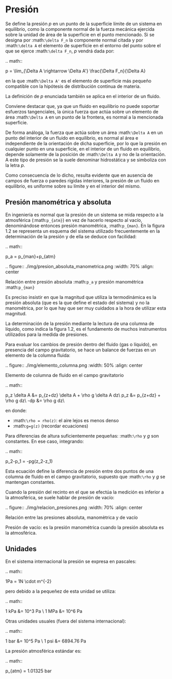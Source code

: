 # Presión


Se define la presión *p* en un punto de la superficie límite de un sistema en equilibrio, como la componente normal de la fuerza mecánica ejercida sobre la unidad de área de la superficie en el punto mencionado. Si se designa por :math:`\delta F_n` la componente normal citada y por :math:`\delta A` el elemento de superficie en el entorno del punto sobre el que se ejerce :math:`\delta F_n`, *p* vendrá dada por:

.. math::

   p =  \lim_{\Delta A \rightarrow \Delta A'} \frac{\Delta F_n}{\Delta A}

en la que :math:`\Delta A'` es el elemento de superficie más pequeño compatible con la hipótesis de distribución continua de materia.

La definición de *p* enunciada también se aplica en el interior de un fluido.

Conviene destacar que, ya que un fluido en equilibrio no puede soportar esfuerzos tangenciales, la única fuerza que actúa sobre un elemento de área :math:`\Delta A` en un punto de la frontera, es normal a la mencionada superficie.

De forma análoga, la fuerza que actúa sobre un área :math:`\Delta A` en un punto del interior de un fluido en equilibrio, es normal al área e independiente de la orientación de dicha superficie, por lo que la presión en cualquier punto en una superficie, en el interior de un fluido en equilibrio, depende solamente de la posición de :math:`\Delta A` y no de la orientación. A este tipo de presión se la suele denominar hidrostática y se simboliza con la letra *p*.

Como consecuencia de lo dicho, resulta evidente que en ausencia de campos de fuerza o paredes rígidas interiores, la presión de un fluido en equilibrio, es uniforme sobre su límite y en el interior del mismo.


## Presión manométrica y absoluta


En ingeniería es normal que la presión de un sistema se mida respecto a la atmosférica (:math:`p_{atm}`) en vez de hacerlo respecto al vacío, denominándose entonces presión manométrica, :math:`p_{man}`. En la figura 1.2 se representa un esquema del sistema utilizado frecuentemente en la determinación de la presión y de ella se deduce con facilidad:

.. math::

   p_a = p_{man}+p_{atm}


.. figure:: ./img/presion_absoluta_manometrica.png
   :width: 70%
   :align: center

   Relación entre presión absoluta :math:`p_a` y presión manométrica :math:`p_{man}`



Es preciso insistir en que la magnitud que utiliza la termodinámica es la presión absoluta (que es la que define el estado del sistema) y no la manométrica, por lo que hay que ser muy cuidados a la hora de utilizar esta magnitud.

La determinación de la presión mediante la lectura de una columna de líquido, como indica la figura 1.2, es el fundamento de muchos instrumentos utilizados para la medida de presiones.



Para evaluar los cambios de presión dentro del fluido (gas o líquido), en presencia del campo gravitatorio, se hace un balance de fuerzas en un elemento de la columna fluida:

.. figure:: ./img/elemento_columna.png
   :width: 50%
   :align: center

   Elemento de columna de fluido en el campo gravitatorio


.. math::

   p_z \delta A &= p_{z+dz} \delta A + \rho g \delta A dz\\
   p_z &= p_{z+dz} + \rho g dz\\
   -dp &= \rho g dz\\

en donde:

- :math:`\rho = rho(z)`: el aire  lejos es menos denso
- :math:`g=g(z)` (recordar ecuaciones)



Para diferencias de altura suficientemente pequeñas: :math:`\rho` y *g* son constantes. En ese caso, integrando:

.. math::

   p_2-p_1 = -pg(z_2-z_1)

Esta ecuación define la diferencia de presión entre dos puntos de una columna de fluido en el campo gravitatorio, supuesto que :math:`\rho` y *g* se mantengan constantes.

Cuando la presión del recinto en el que se efectúa la medición es inferior a la atmosférica, se suele hablar de presión de vacío:

.. figure:: ./img/relacion_presiones.png
   :width: 70%
   :align: center

   Relación entre las presiones absoluta, manomètrica y de vacío


Presión de vacío: es la presión manométrica cuando la presión absoluta es la atmosférica.


Unidades
--------

En el sistema internacional la presión se expresa en pascales:

.. math::

   1Pa = 1N \cdot m^{-2}

pero debido a la pequeñez de esta unidad se utiliza:

.. math::

   1 kPa &= 10^3 Pa \\
   1 MPa &= 10^6 Pa

Otras unidades usuales (fuera del sistema internacional):

.. math::

   1 bar &= 10^5 Pa \\
   1 psi &= 6894.76 Pa

La presión atmosférica estándar es:

.. math::

   p_{atm} = 1.01325 bar
